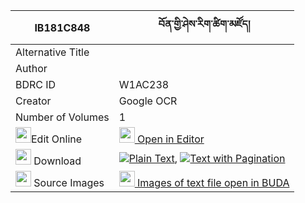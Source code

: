 |IB181C848|བོན་གྱི་ཤེས་རིག་ཚིག་མཛོད། 
| --- | --- 
|Alternative Title |
|Author | 
|BDRC ID | W1AC238
|Creator | Google OCR
|Number of Volumes| 1
|<img width="25" src="https://img.icons8.com/color/25/000000/edit-property.png">Edit Online| [<img width="25" src="https://avatars.githubusercontent.com/u/45091458?s=200&v=4"> Open in Editor](http://editor.openpecha.org/IB181C848)
|<img width="25" src="https://img.icons8.com/fluent/48/000000/download-2.png"/>  Download | [![](https://img.icons8.com/color/20/000000/txt.png)Plain Text](https://github.com/Openpecha/IB181C848/releases/download/v2/bon_gyi_sherig_tsikdzo_plain_IB181C848.zip), [![](https://img.icons8.com/color/20/000000/txt.png)Text with Pagination](https://github.com/Openpecha/IB181C848/releases/download/v2/bon_gyi_sherig_tsikdzo_pages_IB181C848.zip)
|<img width="25" src="https://img.icons8.com/plasticine/100/000000/pictures-folder.png"/>  Source Images | [<img width="25" src="https://library.bdrc.io/icons/BUDA-small.svg"> Images of text file open in BUDA](https://library.bdrc.io/show/bdr:W1AC238)